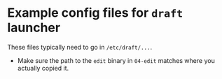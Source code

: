 # Example config files for `draft` launcher

These files typically need to go in `/etc/draft/...`.

* Make sure the path to the `edit` binary in `04-edit` matches where you actually copied it.